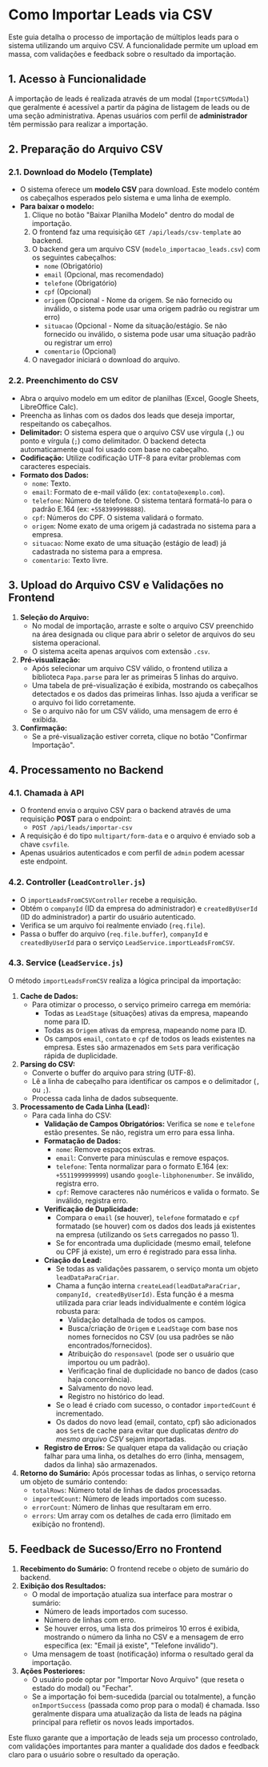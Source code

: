 # Como Importar Leads via CSV

Este guia detalha o processo de importação de múltiplos leads para o sistema utilizando um arquivo CSV. A funcionalidade permite um upload em massa, com validações e feedback sobre o resultado da importação.

## 1. Acesso à Funcionalidade

A importação de leads é realizada através de um modal (`ImportCSVModal`) que geralmente é acessível a partir da página de listagem de leads ou de uma seção administrativa. Apenas usuários com perfil de **administrador** têm permissão para realizar a importação.

## 2. Preparação do Arquivo CSV

### 2.1. Download do Modelo (Template)

*   O sistema oferece um **modelo CSV** para download. Este modelo contém os cabeçalhos esperados pelo sistema e uma linha de exemplo.
*   **Para baixar o modelo:**
    1.  Clique no botão "Baixar Planilha Modelo" dentro do modal de importação.
    2.  O frontend faz uma requisição `GET /api/leads/csv-template` ao backend.
    3.  O backend gera um arquivo CSV (`modelo_importacao_leads.csv`) com os seguintes cabeçalhos:
        *   `nome` (Obrigatório)
        *   `email` (Opcional, mas recomendado)
        *   `telefone` (Obrigatório)
        *   `cpf` (Opcional)
        *   `origem` (Opcional - Nome da origem. Se não fornecido ou inválido, o sistema pode usar uma origem padrão ou registrar um erro)
        *   `situacao` (Opcional - Nome da situação/estágio. Se não fornecido ou inválido, o sistema pode usar uma situação padrão ou registrar um erro)
        *   `comentario` (Opcional)
    4.  O navegador iniciará o download do arquivo.

### 2.2. Preenchimento do CSV

*   Abra o arquivo modelo em um editor de planilhas (Excel, Google Sheets, LibreOffice Calc).
*   Preencha as linhas com os dados dos leads que deseja importar, respeitando os cabeçalhos.
*   **Delimitador:** O sistema espera que o arquivo CSV use vírgula (`,`) ou ponto e vírgula (`;`) como delimitador. O backend detecta automaticamente qual foi usado com base no cabeçalho.
*   **Codificação:** Utilize codificação UTF-8 para evitar problemas com caracteres especiais.
*   **Formato dos Dados:**
    *   `nome`: Texto.
    *   `email`: Formato de e-mail válido (ex: `contato@exemplo.com`).
    *   `telefone`: Número de telefone. O sistema tentará formatá-lo para o padrão E.164 (ex: `+5583999998888`).
    *   `cpf`: Números do CPF. O sistema validará o formato.
    *   `origem`: Nome exato de uma origem já cadastrada no sistema para a empresa.
    *   `situacao`: Nome exato de uma situação (estágio de lead) já cadastrada no sistema para a empresa.
    *   `comentario`: Texto livre.

## 3. Upload do Arquivo CSV e Validações no Frontend

1.  **Seleção do Arquivo:**
    *   No modal de importação, arraste e solte o arquivo CSV preenchido na área designada ou clique para abrir o seletor de arquivos do seu sistema operacional.
    *   O sistema aceita apenas arquivos com extensão `.csv`.
2.  **Pré-visualização:**
    *   Após selecionar um arquivo CSV válido, o frontend utiliza a biblioteca `Papa.parse` para ler as primeiras 5 linhas do arquivo.
    *   Uma tabela de pré-visualização é exibida, mostrando os cabeçalhos detectados e os dados das primeiras linhas. Isso ajuda a verificar se o arquivo foi lido corretamente.
    *   Se o arquivo não for um CSV válido, uma mensagem de erro é exibida.
3.  **Confirmação:**
    *   Se a pré-visualização estiver correta, clique no botão "Confirmar Importação".

## 4. Processamento no Backend

### 4.1. Chamada à API

*   O frontend envia o arquivo CSV para o backend através de uma requisição **POST** para o endpoint:
    *   `POST /api/leads/importar-csv`
*   A requisição é do tipo `multipart/form-data` e o arquivo é enviado sob a chave `csvfile`.
*   Apenas usuários autenticados e com perfil de `admin` podem acessar este endpoint.

### 4.2. Controller (`LeadController.js`)

*   O `importLeadsFromCSVController` recebe a requisição.
*   Obtém o `companyId` (ID da empresa do administrador) e `createdByUserId` (ID do administrador) a partir do usuário autenticado.
*   Verifica se um arquivo foi realmente enviado (`req.file`).
*   Passa o buffer do arquivo (`req.file.buffer`), `companyId` e `createdByUserId` para o serviço `LeadService.importLeadsFromCSV`.

### 4.3. Service (`LeadService.js`)

O método `importLeadsFromCSV` realiza a lógica principal da importação:

1.  **Cache de Dados:**
    *   Para otimizar o processo, o serviço primeiro carrega em memória:
        *   Todas as `LeadStage` (situações) ativas da empresa, mapeando nome para ID.
        *   Todas as `Origem` ativas da empresa, mapeando nome para ID.
        *   Os campos `email`, `contato` e `cpf` de todos os leads existentes na empresa. Estes são armazenados em `Set`s para verificação rápida de duplicidade.
2.  **Parsing do CSV:**
    *   Converte o buffer do arquivo para string (UTF-8).
    *   Lê a linha de cabeçalho para identificar os campos e o delimitador (`,` ou `;`).
    *   Processa cada linha de dados subsequente.
3.  **Processamento de Cada Linha (Lead):**
    *   Para cada linha do CSV:
        *   **Validação de Campos Obrigatórios:** Verifica se `nome` e `telefone` estão presentes. Se não, registra um erro para essa linha.
        *   **Formatação de Dados:**
            *   `nome`: Remove espaços extras.
            *   `email`: Converte para minúsculas e remove espaços.
            *   `telefone`: Tenta normalizar para o formato E.164 (ex: `+5511999999999`) usando `google-libphonenumber`. Se inválido, registra erro.
            *   `cpf`: Remove caracteres não numéricos e valida o formato. Se inválido, registra erro.
        *   **Verificação de Duplicidade:**
            *   Compara o `email` (se houver), `telefone` formatado e `cpf` formatado (se houver) com os dados dos leads já existentes na empresa (utilizando os `Set`s carregados no passo 1).
            *   Se for encontrada uma duplicidade (mesmo email, telefone ou CPF já existe), um erro é registrado para essa linha.
        *   **Criação do Lead:**
            *   Se todas as validações passarem, o serviço monta um objeto `leadDataParaCriar`.
            *   Chama a função interna `createLead(leadDataParaCriar, companyId, createdByUserId)`. Esta função é a mesma utilizada para criar leads individualmente e contém lógica robusta para:
                *   Validação detalhada de todos os campos.
                *   Busca/criação de `Origem` e `LeadStage` com base nos nomes fornecidos no CSV (ou usa padrões se não encontrados/fornecidos).
                *   Atribuição do `responsavel` (pode ser o usuário que importou ou um padrão).
                *   Verificação final de duplicidade no banco de dados (caso haja concorrência).
                *   Salvamento do novo lead.
                *   Registro no histórico do lead.
            *   Se o lead é criado com sucesso, o contador `importedCount` é incrementado.
            *   Os dados do novo lead (email, contato, cpf) são adicionados aos `Set`s de cache para evitar que duplicatas *dentro do mesmo arquivo CSV* sejam importadas.
        *   **Registro de Erros:** Se qualquer etapa da validação ou criação falhar para uma linha, os detalhes do erro (linha, mensagem, dados da linha) são armazenados.
4.  **Retorno do Sumário:** Após processar todas as linhas, o serviço retorna um objeto de sumário contendo:
    *   `totalRows`: Número total de linhas de dados processadas.
    *   `importedCount`: Número de leads importados com sucesso.
    *   `errorCount`: Número de linhas que resultaram em erro.
    *   `errors`: Um array com os detalhes de cada erro (limitado em exibição no frontend).

## 5. Feedback de Sucesso/Erro no Frontend

1.  **Recebimento do Sumário:** O frontend recebe o objeto de sumário do backend.
2.  **Exibição dos Resultados:**
    *   O modal de importação atualiza sua interface para mostrar o sumário:
        *   Número de leads importados com sucesso.
        *   Número de linhas com erro.
        *   Se houver erros, uma lista dos primeiros 10 erros é exibida, mostrando o número da linha no CSV e a mensagem de erro específica (ex: "Email já existe", "Telefone inválido").
    *   Uma mensagem de toast (notificação) informa o resultado geral da importação.
3.  **Ações Posteriores:**
    *   O usuário pode optar por "Importar Novo Arquivo" (que reseta o estado do modal) ou "Fechar".
    *   Se a importação foi bem-sucedida (parcial ou totalmente), a função `onImportSuccess` (passada como prop para o modal) é chamada. Isso geralmente dispara uma atualização da lista de leads na página principal para refletir os novos leads importados.

Este fluxo garante que a importação de leads seja um processo controlado, com validações importantes para manter a qualidade dos dados e feedback claro para o usuário sobre o resultado da operação.
